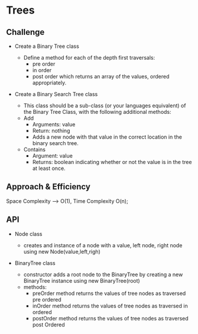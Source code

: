 # Trees



## Challenge

- Create a Binary Tree class
  - Define a method for each of the depth first traversals:
    - pre order
    - in order
    - post order which returns an array of the values, ordered appropriately.

- Create a Binary Search Tree class
  - This class should be a sub-class (or your languages equivalent) of the Binary Tree Class, with the following additional methods:
  - Add
    - Arguments: value
    - Return: nothing
    - Adds a new node with that value in the correct location in the binary search tree.
  - Contains
    - Argument: value
    - Returns: boolean indicating whether or not the value is in the tree at least once.

## Approach & Efficiency

Space Complexity --> O(1), Time Complexity O(n);

## API

- Node class

  - creates and instance of a node with a value, left node, right node using new Node(value,left,righ)

- BinaryTree class
  - constructor adds a root node to the BinaryTree by creating a new BinaryTree instance using new BinaryTree(root)
  - methods:
    - preOrder method returns the values of tree nodes as traversed pre ordered
    - inOrder method returns the values of tree nodes as traversed in ordered
    - postOrder method returns the values of tree nodes as traversed post Ordered

